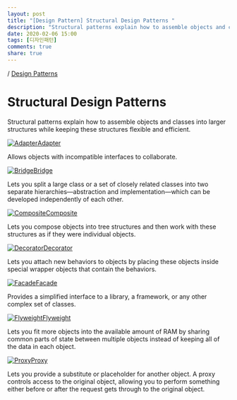 ```yaml
---
layout: post
title: "[Design Pattern] Structural Design Patterns "
description: "Structural patterns explain how to assemble objects and classes into larger structures while keeping these structures flexible and efficient."
date: 2020-02-06 15:00
tags: [디자인패턴]
comments: true
share: true
---
```



/  [Design Patterns](https://algamza.github.io/2020-02-06/Design-Patterns) 

# Structural Design Patterns

Structural patterns explain how to assemble objects and classes into larger structures while keeping these structures flexible and efficient.

[![Adapter](https://refactoring.guru/images/patterns/cards/adapter-mini.png)Adapter](https://algamza.github.io/2020-02-06/Adapter-Design-Pattern)

Allows objects with incompatible interfaces to collaborate.

[![Bridge](https://refactoring.guru/images/patterns/cards/bridge-mini.png)Bridge](https://algamza.github.io/2020-02-06/Bridge-Design-Pattern)

Lets you split a large class or a set of closely related classes into two separate hierarchies—abstraction and implementation—which can be developed independently of each other.

[![Composite](https://refactoring.guru/images/patterns/cards/composite-mini.png)Composite](https://algamza.github.io/2020-02-06/Composite-Design-Pattern)

Lets you compose objects into tree structures and then work with these structures as if they were individual objects.

[![Decorator](https://refactoring.guru/images/patterns/cards/decorator-mini.png)Decorator](https://algamza.github.io/2020-02-06/Decorator-Design-Pattern)

Lets you attach new behaviors to objects by placing these objects inside special wrapper objects that contain the behaviors.

[![Facade](https://refactoring.guru/images/patterns/cards/facade-mini.png)Facade](https://algamza.github.io/2020-02-06/Facade-Design-Pattern)

Provides a simplified interface to a library, a framework, or any other complex set of classes.

[![Flyweight](https://refactoring.guru/images/patterns/cards/flyweight-mini.png)Flyweight](https://algamza.github.io/2020-02-06/Flyweight-Design-Pattern)

Lets you fit more objects into the available amount of RAM by sharing common parts of state between multiple objects instead of keeping all of the data in each object.

[![Proxy](https://refactoring.guru/images/patterns/cards/proxy-mini.png)Proxy](https://algamza.github.io/2020-02-06/Proxy-Design-Pattern)

Lets you provide a substitute or placeholder for another object. A proxy controls access to the original object, allowing you to perform something either before or after the request gets through to the original object.